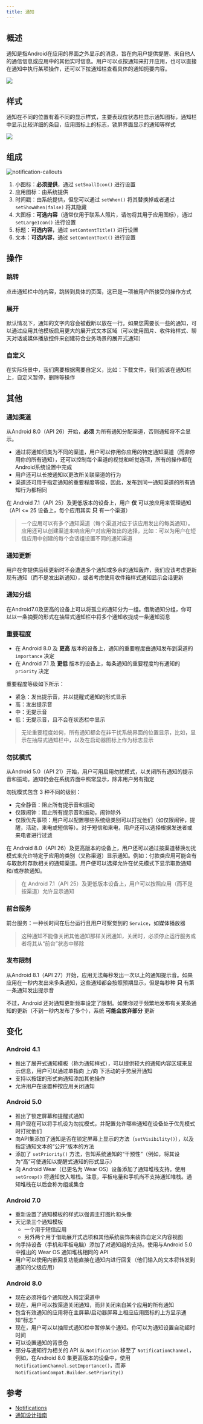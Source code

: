 ```yaml
---
title: 通知
---
```


## 概述

通知是指Android在应用的界面之外显示的消息，旨在向用户提供提醒、来自他人的通信信息或应用中的其他实时信息。用户可以点按通知来打开应用，也可以直接在通知中执行某项操作，还可以下拉通知栏查看具体的通知扼要内容。

![](../../assets/android/notification-summary.png)

## 样式

通知在不同的位置有着不同的显示样式，主要表现位状态栏显示通知图标，通知栏中显示比较详细的条目，应用图标上的标志，锁屏界面显示的通知等样式

![](../../assets/android/notification-cat.jpg)

## 组成

![notification-callouts](https://developer.android.google.cn/images/ui/notifications/notification-callouts_2x.png)

1. 小图标：**必须提供**，通过 `setSmallIcon()` 进行设置
2. 应用图标：由系统提供
3. 时间戳：由系统提供，但您可以通过 `setWhen()` 将其替换掉或者通过 `setShowWhen(false)` 将其隐藏
4. 大图标：**可选内容**（通常仅用于联系人照片，请勿将其用于应用图标），通过 `setLargeIcon()` 进行设置
5. 标题：**可选内容**，通过 `setContentTitle()` 进行设置
6. 文本：**可选内容**，通过 `setContentText()` 进行设置

## 操作

### 跳转

点击通知栏中的内容，跳转到具体的页面，这已是一项被用户所接受的操作方式

### 展开

默认情况下，通知的文字内容会被截断以放在一行。如果您需要长一些的通知，可以通过应用其他模板启用更大的展开式文本区域（可以使用图片、收件箱样式、聊天对话或媒体播放控件来创建符合业务场景的展开式通知）

### 自定义

在实际场景中，我们需要根据需要自定义，比如：下载文件，我们应该在通知栏上，自定义暂停，删除等操作

## 其他

### 通知渠道

从Android 8.0（API 26）开始，**必须** 为所有通知分配渠道，否则通知将不会显示。
* 通过将通知归类为不同的渠道，用户可以停用你应用的特定通知渠道（而非停用你的所有通知），还可以控制每个渠道的视觉和听觉选项，所有的操作都在Android系统设置中完成
* 用户还可以长按通知以更改所关联渠道的行为
* 渠道还可用于指定通知的重要程度等级，因此，发布到同一通知渠道的所有通知行为都相同

在 Android 7.1（API 25）及更低版本的设备上，用户 **仅** 可以按应用来管理通知（API <= 25 设备上，每个应用其实 **只** 有一个渠道）

>一个应用可以有多个通知渠道（每个渠道对应于该应用发出的每类通知）。应用还可以创建渠道来响应用户对应用做出的选择，比如：可以为用户在短信应用中创建的每个会话组设置不同的通知渠道

### 通知更新

用户在你提供后续更新时不会遭遇多个通知或多余的通知轰炸，我们应该考虑更新现有通知（而不是发出新通知），或者考虑使用收件箱样式通知显示会话更新

### 通知分组

在Android7.0及更高的设备上可以将孤立的通知分为一组。借助通知分组，你可以以一条摘要的形式在抽屉式通知栏中将多个通知收拢成一条通知消息

### 重要程度

* 在 Android 8.0 及 **更高** 版本的设备上，通知的重要程度由通知发布到渠道的 `importance` 决定
* 在 Android 7.1 及 **更低** 版本的设备上，每条通知的重要程度均有通知的 `priority` 决定

重要程度等级如下所示：
* 紧急：发出提示音，并以提醒式通知的形式显示
* 高：发出提示音
* 中：无提示音
* 低：无提示音，且不会在状态栏中显示

>无论重要程度如何，所有通知都会在非干扰系统界面的位置显示，比如，显示在抽屉式通知栏中，以及在启动器图标上作为标志显示

### 勿扰模式

从Android 5.0（API 21）开始，用户可用启用勿扰模式，以关闭所有通知的提示音和振动。通知仍会在系统界面中照常显示，除非用户另有指定

勿扰模式包含 3 种不同的级别：
* 完全静音：阻止所有提示音和振动
* 仅限闹钟：阻止所有提示音和振动，闹钟除外
* 仅限优先事项：用户可以配置哪些系统级类别可以打扰他们（如仅限闹钟，提醒，活动，来电或短信等）。对于短信和来电，用户还可以选择根据发送者或来电者进行过滤

在 Android 8.0（API 26）及更高版本的设备上，用户还可以通过按渠道替换勿扰模式来允许特定于应用的类别（又称渠道）显示通知。例如：付款类应用可能会有与取款和存款相关的通知渠道。用户便可以选择允许在优先模式下显示取款通知和/或存款通知。

>在 Android 7.1（API 25）及更低版本设备上，用户可以按照应用（而不是按渠道）允许显示通知

### 前台服务

前台服务：一种长时间在后台运行且用户可察觉到的 `Service`，如媒体播放器

>这种通知不能像关闭其他通知那样关闭通知，关闭时，必须停止运行服务或者将其从“前台”状态中移除

### 发布限制

从Android 8.1（API 27）开始，应用无法每秒发出一次以上的通知提示音。如果应用在一秒内发出来多条通知，这些通知都会按照预期显示，但是每秒种 **只** 有第一条通知发出提示音

不过，Android 还对通知更新频率设定了限制。如果你过于频繁地发布有关某条通知的更新（不到一秒内发布了多个），系统 **可能会放弃部分** 更新

## 变化

### Android 4.1

* 推出了展开式通知模板（称为通知样式），可以提供较大的通知内容区域来显示信息，用户可以通过单指向 上/向 下活动的手势展开通知
* 支持以按钮的形式向通知添加其他操作
* 允许用户在设置种按应用关闭通知

### Android 5.0

* 推出了锁定屏幕和提醒式通知
* 用户现在可以将手机设为勿扰模式，并配置允许哪些通知在设备处于优先模式时打扰他们
* 向API集添加了通知是否在锁定屏幕上显示的方法（`setVisibility()`），以及指定通知文本的“公开”版本的方法
* 添加了 `setPriority()` 方法，告知系统通知的“干预性”（例如，将其设为“高”可使通知以提醒式通知的形式显示）
* 向 Android Wear（已更名为 Wear OS）设备添加了通知堆栈支持。使用 `setGroup()` 将通知放入堆栈。注意，平板电量和手机尚不支持通知堆栈。通知堆栈在以后会称为组或集合

### Android 7.0

* 重新设置了通知模板的样式以强调主打图片和头像
* 天记录三个通知模板
  * 一个用于短信应用
  * 另外两个用于借助展开式选项和其他系统装饰来装饰自定义内容视图
* 向手持设备（手机和平板电脑）添加了对通知组的支持。使用与Android 5.0 中推出的 Wear OS 通知堆栈相同的 API
* 用户可以使用内嵌回复功能直接在通知内进行回复（他们输入的文本将转发到通知的父级应用） 

### Android 8.0

* 现在必须将各个通知放入特定渠道中
* 现在，用户可以按渠道关闭通知，而非关闭来自某个应用的所有通知
* 包含有效通知的应用将在主屏幕/启动器屏幕上相应应用图标的上方显示通知“标志”
* 现在，用户可以以抽屉式通知栏中暂停某个通知。你可以为通知设置自动超时时间
* 可以设置通知的背景色
* 部分与通知行为相关的 API 从 `Notification` 移至了 `NotificationChannel`，例如，在Android 8.0 集更高版本的设备中，使用 `NotificationChannel.setImportance()`，而非 `NotificationCompat.Builder.setPriority()`

## 参考

* [Notifications](https://developer.android.google.cn/guide/topics/ui/notifiers/notifications)
* [通知设计指南](https://material.io/design/platform-guidance/android-notifications.html)